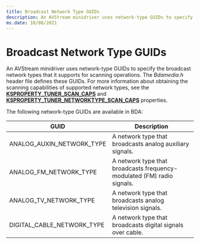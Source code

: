 ```yaml
---
title: Broadcast Network Type GUIDs
description: An AVStream minidriver uses network-type GUIDs to specify the broadcast network types that it supports for scanning operations.
ms.date: 10/08/2021
---
```


# Broadcast Network Type GUIDs

An AVStream minidriver uses network-type GUIDs to specify the broadcast network types that it supports for scanning operations. The *Bdamedia.h* header file defines these GUIDs. For more information about obtaining the scanning capabilities of supported network types, see the [**KSPROPERTY_TUNER_SCAN_CAPS**](ksproperty-tuner-scan-caps.md) and [**KSPROPERTY_TUNER_NETWORKTYPE_SCAN_CAPS**](ksproperty-tuner-networktype-scan-caps.md) properties.

The following network-type GUIDs are available in BDA:

| GUID | Description |
|--|--|
| ANALOG_AUXIN_NETWORK_TYPE | A network type that broadcasts analog auxiliary signals. |
| ANALOG_FM_NETWORK_TYPE | A network type that broadcasts frequency-modulated (FM) radio signals. |
| ANALOG_TV_NETWORK_TYPE | A network type that broadcasts analog television signals. |
| DIGITAL_CABLE_NETWORK_TYPE | A network type that broadcasts digital signals over cable. |
